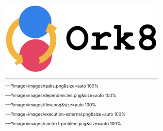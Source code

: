![](images/ork8.png)

---

---?image=images/tasks.png&size=auto 100%

---?image=images/dependencies.png&size=auto 100%

---?image=images/flow.png&size=auto 100%

---?image=images/execution-external.png&size=auto 100%

---?image=images/context-problem.png&size=auto 100%

